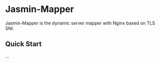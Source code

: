 # Jasmin-Mapper

Jasmin-Mapper is the dynamic server mapper with Nginx based on TLS SNI.

## Quick Start

...
